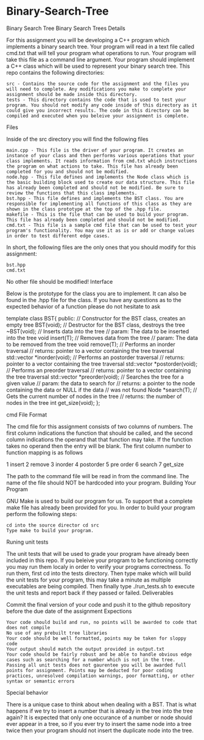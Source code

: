 # Binary-Search-Tree
Binary Search Tree
Binary Search Trees
Details

For this assignment you will be developing a C++ program which implements a binary search tree. Your program will read in a text file called cmd.txt that will tell your program what operations to run. Your program will take this file as a command line argument. Your program should implement a C++ class which will be used to represent your binary search tree. This repo contains the following directories:

    src - Contains the source code for the assignment and the files you will need to complete. Any modifications you make to complete your assignment should be made inside this directory.
    tests - This directory contains the code that is used to test your program. You should not modify any code inside of this directory as it could give you incorrect results. The code in this directory can be compiled and executed when you beleive your assignment is complete.

Files

Inside of the src directory you will find the following files

    main.cpp - This file is the driver of your program. It creates an instance of your class and then performs various operations that your class implements. It reads information from cmd.txt which instructions the program on what actions to take. This file has already been completed for you and should not be modified.
    node.hpp - This file defines and implements the Node class which is the basic building block used to create our data structure. This file has already been completed and should not be modified. Be sure to review the functions that this class implements.
    bst.hpp - This file defines and implements the BST class. You are responsible for implementing all functions of this class as they are shown in the class prototype at the top of the .hpp file.
    makefile - This is the file that can be used to build your program. This file has already been completed and should not be modified.
    cmd.txt - This file is a sample cmd file that can be used to test your program's functionality. You may use it as is or add or change values in order to test different edge cases.

In short, the following files are the only ones that you should modify for this assignment:

    bst.hpp
    cmd.txt

No other file should be modified!
Interface

Below is the prototype for the class you are to implement. It can also be found in the .hpp file for the class. If you have any questions as to the expected behavior of a function please do not hesitate to ask

template<class T>
class BST{
public:
    // Constructor for the BST class, creates an empty tree
    BST(void);
    // Destructor for the BST class, destroys the tree
    ~BST(void);
    // Inserts data into the tree
    // param: The data to be inserted into the tree
    void insert(T);
    // Removes data from the tree
    // param: The data to be removed from the tree
    void remove(T);
    // Performs an inorder traversal
    // returns: pointer to a vector containing the tree traversal
    std::vector<T> *inorder(void);
    // Performs an postorder traversal
    // returns: pointer to a vector containing the tree traversal
    std::vector<T> *postorder(void);
    // Performs an preorder traversal
    // returns: pointer to a vector containing the tree traversal
    std::vector<T> *preorder(void);
    // Searches the tree for a given value
    // param: the data to search for
    // returns: a pointer to the node containing the data or NULL if the data
    //          was not found
    Node<T> *search(T);
    // Gets the current number of nodes in the tree
    // returns: the number of nodes in the tree
    int get_size(void);
};

cmd File Format

The cmd file for this assignment consists of two columns of numbers. The first column indications the function that should be called, and the second column indications the operand that that function may take. If the function takes no operand then the entry will be blank. The first column number to function mapping is as follows

1   insert
2   remove
3   inorder
4   postorder
5   pre order
6   search
7   get_size

The path to the command file will be read in from the command line. The name of the file should NOT be hardcoded into your program.
Building Your Program

GNU Make is used to build our program for us. To support that a complete make file has already been provided for you. In order to build your program perform the following steps:

    cd into the source director cd src
    Type make to build your program.

Runing unit tests

The unit tests that will be used to grade your program have already been included in this repo. If you beleive your program to be functioning correctly you may run them localy in order to verify your programs correctness. To run them, first cd into the tests directory. Then type make which will build the unit tests for your program, this may take a minute as multiple executables are being compiled. Then finally type ./run_tests.sh to execute the unit tests and report back if they passed or failed.
Deliverables

Commit the final version of your code and push it to the github repository before the due date of the assignment
Expections

    Your code should build and run, no points will be awarded to code that does not compile
    No use of any prebuilt tree libraries
    Your code should be well formatted, points may be taken for sloppy code
    Your output should match the output provided in output.txt
    Your code should be fairly robust and be able to handle obvious edge cases such as searching for a number which is not in the tree.
    Passing all unit tests does not gaurentee you will be awarded full points for assignment. Points may be deducted for poor coding practices, unresolved compilation warnings, poor formatting, or other syntax or semantic errors

Special behavior

There is a unique case to think about when dealing with a BST. That is what happens if we try to insert a number that is already in the tree into the tree again? It is expected that only one occurance of a number or node should ever appear in a tree, so if you ever try to insert the same node into a tree twice then your program should not insert the duplicate node into the tree.
